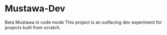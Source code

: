 # Mustawa-Dev
Beta Mustawa in code mode
This project is an outfacing dev experiment for projects built from scratch.

